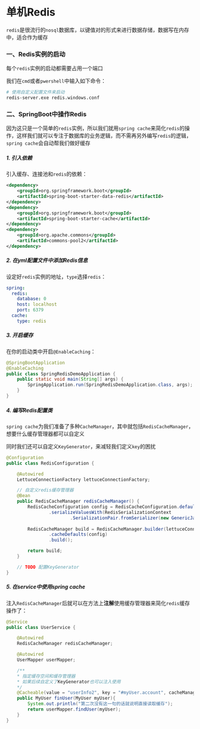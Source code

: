 # 单机Redis

`redis`是很流行的`nosql`数据库，以键值对的形式来进行数据存储，数据写在内存中，适合作为缓存



### 一、Redis实例的启动

每个`redis`实例的启动都需要占用一个端口

我们在`cmd`或者`pwershell`中输入如下命令：

```bash
# 使用自定义配置文件来启动
redis-server.exe redis.windows.conf
```



### 二、SpringBoot中操作Redis

因为这只是一个简单的`redis`实例，所以我们就用`spring cache`来简化`redis`的操作，这样我们就可以专注于数据库的业务逻辑，而不需再另外编写`redis`的逻辑，`spring cache`会自动帮我们做好缓存



##### 1. 引入依赖

引入缓存、连接池和`redis`的依赖：

```xml
<dependency>
    <groupId>org.springframework.boot</groupId>
    <artifactId>spring-boot-starter-data-redis</artifactId>
</dependency>
<dependency>
    <groupId>org.springframework.boot</groupId>
    <artifactId>spring-boot-starter-cache</artifactId>
</dependency>
<dependency>
    <groupId>org.apache.commons</groupId>
    <artifactId>commons-pool2</artifactId>
</dependency>
```



##### 2. 在yml配置文件中添加Redis信息

设定好`redis`实例的地址，`type`选择`redis`：

```yaml
spring:
  redis:
    database: 0
    host: localhost
    port: 6379
  cache:
    type: redis
```





##### 3. 开启缓存

在你的启动类中开启`@EnableCaching`：

```java
@SpringBootApplication
@EnableCaching
public class SpringRedisDemoApplication {
    public static void main(String[] args) {
        SpringApplication.run(SpringRedisDemoApplication.class, args);
    }
}
```



##### 4. 编写Redis配置类

`spring cache`为我们准备了多种`CacheManager`，其中就包括`RedisCacheManager`，想要什么缓存管理器都可以自定义

同时我们还可以自定义`KeyGenerator`，来减轻我们定义`key`的困扰

```java
@Configuration
public class RedisConfiguration {

    @Autowired
    LettuceConnectionFactory lettuceConnectionFactory;

    // 自定义redis缓存管理器
    @Bean
    public RedisCacheManager redisCacheManager() {
        RedisCacheConfiguration config = RedisCacheConfiguration.defaultCacheConfig()
                .serializeValuesWith(RedisSerializationContext
                        .SerializationPair.fromSerializer(new GenericJackson2JsonRedisSerializer()));
        
        RedisCacheManager build = RedisCacheManager.builder(lettuceConnectionFactory)
                .cacheDefaults(config)
                .build();

        return build;
    }

    // TODO 配置KeyGenerator
}
```



##### 5. 在service中使用spring cache

注入`RedisCacheManager`后就可以在方法上**注解**使用缓存管理器来简化`redis`缓存操作了：

```java
@Service
public class UserService {

    @Autowired
    RedisCacheManager redisCacheManager;

    @Autowired
    UserMapper userMapper;

    /**
    * 指定缓存空间和缓存管理器
    * 如果后续自定义了KeyGenerator也可以注入使用
    */
    @Cacheable(value = "userInfo2", key = "#myUser.account", cacheManager = "redisCacheManager")
    public MyUser finUser(MyUser myUser){
        System.out.println("第二次没有这一句的话就说明直接读取缓存");
        return userMapper.findUser(myUser);
    }
}
```


